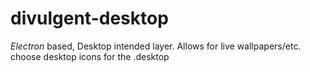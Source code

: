 # divulgent-desktop
*Electron* based, Desktop intended layer. Allows for live wallpapers/etc. choose desktop icons for the .desktop 
